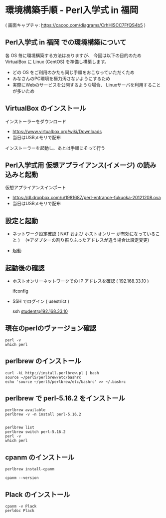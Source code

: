 環境構築手順 - Perl入学式 in 福岡 
==========

( 画面キャプチャ: https://cacoo.com/diagrams/CrhHlSCC7FfQS4b5 )

Perl入学式 in 福岡 での環境構築について
----------
各 OS 毎に環境構築する方法はありますが、
今回は以下の目的のため VirtualBox に Linux (CentOS) を準備し構築します。

- どの OS をご利用のかたも同じ手順をおこなっていただくため
- みなさんのPC環境を極力汚さないようにするため
- 実際にWebのサービスを公開するような場合、
  Linuxサーバを利用することが多いため

VirtualBox のインストール
----------
インストーラーをダウンロード
- https://www.virtualbox.org/wiki/Downloads
- 当日はUSBメモリで配布

インストーラーを起動し、あとは手順にそって行う

Perl入学式用 仮想アプライアンス(イメージ) の読み込みと起動
----------
仮想アプライアンスインポート
- https://dl.dropbox.com/u/1981687/perl-entrance-fukuoka-20121208.ova
- 当日はUSBメモリで配布

設定と起動
----------
- ネットワーク設定確認
  ( NAT および ホストオンリー が有効になっていること )
　(※アダプターの割り振りふったアドレスが違う場合は設定変更)

- 起動

起動後の確認
----------
- ホストオンリーネットワークでの IP アドレスを確認 ( 192.168.33.10 )

    ifconfig  
    
- SSH でログイン ( usestrict )

    ssh student@192.168.33.10


現在のperlのヴァージョン確認
----------
    perl -v
    which perl

perlbrew のインストール
----------
    curl -kL http://install.perlbrew.pl | bash
    source ~/perl5/perlbrew/etc/bashrc
    echo 'source ~/perl5/perlbrew/etc/bashrc' >> ~/.bashrc

perlbrew で perl-5.16.2 をインストール
----------

    perlbrew available
    perlbrew -v -n install perl-5.16.2


    perlbrew list
    perlbrew switch perl-5.16.2
    perl -v
    which perl

cpanm のインストール
----------

    perlbrew install-cpanm

    cpanm --version

Plack のインストール
----------

    cpanm -v Plack
    perldoc Plack
